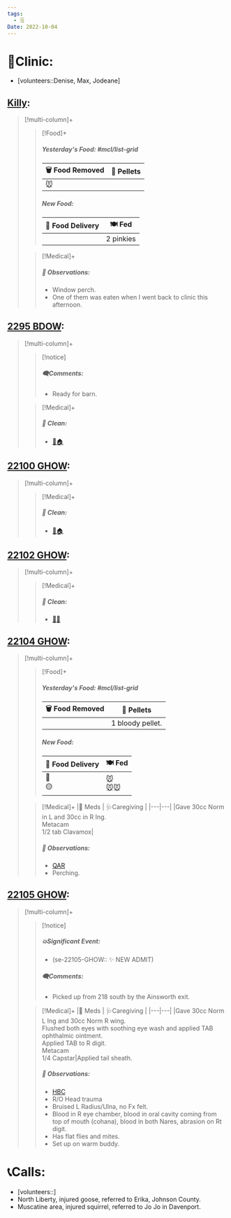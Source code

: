 ```yaml
---
tags:
  - 🗒️
Date: 2022-10-04
---
```


# 🏥Clinic:
- [volunteers::Denise, Max, Jodeane]

## [Killy](../RARE%20Birds/Ed%20Birds/Killy.md):
> [!multi-column]+
>
>> [!Food]+
>> ##### Yesterday's Food: #mcl/list-grid
>> |🗑️ Food Removed| 💩 Pellets
>> |---|---|
>>|🐭|
>>
>> ##### New Food:
>> |🚚 Food Delivery| 🍽️ Fed|
>> |---|---|
>>||2 pinkies
>
>> [!Medical]+
>> ##### 🔭 Observations:
>> - Window perch.
>> - One of them was eaten when I went back to clinic this afternoon.

## [2295 BDOW](../RARE%20Birds/2295%20BDOW.md):
> [!multi-column]+
>
>> [!notice]
>> ##### 🗨️Comments:
>> - Ready for barn.
>
>> [!Medical]+
>>##### 🫧 Clean:
>> - [🧼🏠](../Admin/Codes/Moved%20to%20clean%20cage.md)

## [22100 GHOW](../RARE%20Birds/22100%20GHOW.md):
> [!multi-column]+
>
>> [!Medical]+
>>##### 🫧 Clean:
>> - [🧼🏠](../Admin/Codes/Moved%20to%20clean%20cage.md)

## [22102 GHOW](../RARE%20Birds/22102%20GHOW.md):
> [!multi-column]+
>
>> [!Medical]+
>>##### 🫧 Clean:
>> - [🧼➗](../Admin/Codes/Cleaned%20with%20divider.md)

## [22104 GHOW](../RARE%20Birds/22104%20GHOW.md):
> [!multi-column]+
>
>> [!Food]+
>> ##### Yesterday's Food: #mcl/list-grid
>> |🗑️ Food Removed| 💩 Pellets
>> |---|---|
>>||1 bloody pellet.
>>
>> ##### New Food:
>> |🚚 Food Delivery| 🍽️ Fed|
>> |---|---|
>>|🫱<br>🟡|🐭<br> 🐭🐭
>
>> [!Medical]+
>> |💊 Meds | 🩺Caregiving |
>> |---|---|
>> |Gave 30cc Norm in L and 30cc in R Ing. <br>Metacam <br>1/2 tab Clavamox|
>>
>> ##### 🔭 Observations:
>> - [QAR](../Admin/Codes/Quiet-Alert-Responsive-(QAR).md)
>> - Perching.

## [22105 GHOW](../RARE%20Birds/22105%20GHOW.md):
> [!multi-column]+
>
>> [!notice]
>> ##### 💥Significant Event:
>> - (se-22105-GHOW:: ✨ NEW ADMIT)
>>
>> ##### 🗨️Comments:
>> - Picked up from 218 south by the Ainsworth exit.
>
>
>> [!Medical]+
>> |💊 Meds | 🩺Caregiving |
>> |---|---|
>> |Gave 30cc Norm L Ing and 30cc Norm R wing. <br> Flushed both eyes with soothing eye wash and applied TAB ophthalmic ointment. <br> Applied TAB to R digit. <br> Metacam <br> 1/4 Capstar|Applied tail sheath.
>>
>> ##### 🔭 Observations:
>> - [HBC](../Admin/Codes/HBC.md)
>> - R/O Head trauma
>> - Bruised L Radius/Ulna, no Fx felt. 
>> - Blood in R eye chamber, blood in oral cavity coming from top of mouth (cohana), blood in both Nares, abrasion on Rt digit.
>> - Has flat flies and mites. 
>> - Set up on warm buddy. 

# 📞Calls:
- [volunteers::]
- North Liberty, injured goose, referred to Erika, Johnson County. 
- Muscatine area, injured squirrel, referred to Jo Jo in Davenport.